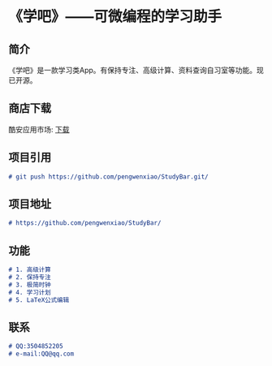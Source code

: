 # 《学吧》——可微编程的学习助手


## 简介

《学吧》是一款学习类App。有保持专注、高级计算、资料查询自习室等功能。现已开源。

## 商店下载
酷安应用市场: [下载](https://coolapk.com/apk/wpxiao.study.bar)
## 项目引用

```markdown
# git push https://github.com/pengwenxiao/StudyBar.git/
``` 

## 项目地址
```markdown
# https://github.com/pengwenxiao/StudyBar/
```
## 功能

```markdown 
# 1. 高级计算
# 2. 保持专注
# 3. 极简时钟
# 4. 学习计划
# 5. LaTeX公式编辑 
```

## 联系

```markdown
# QQ:3504852205
# e-mail:QQ@qq.com
```

